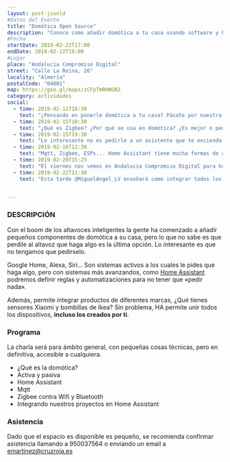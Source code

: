 ```yaml
---
layout: post-jsonld
#Datos del Evento
title: "Domótica Open Source"
description: "Conoce como añadir domótica a tu casa usando software y hardware libre"
#Fecha
startDate: 2019-02-22T17:00
endDate: 2019-02-22T19:00
#Lugar
place: "Andalucia Compromiso Digital"
street: "Calle La Reina, 26"
locality: "Almería"
postalCode: "04001"
map: https://goo.gl/maps/zCFpTmRHWGN2
category: actividades
social:
  - time: 2019-02-11T18:30
    text: "¿Pensando en ponerle domótica a tu casa? Pásate por nuestra charla el próximo viernes 22"
  - time: 2019-02-15T10:30
    text: "¿Qué es Zigbee? ¿Por qué se usa en domótica? ¿Es mejor o peor que el wifi?"
  - time: 2019-02-15T19:30
    text: "Lo interesante no es pedirle a un asistente que te encienda la bombilla, es que esté encendida cuando la necesitas. Aprende aquí como hacerlo"
  - time: 2019-02-16T12:30
    text: "Mqtt, Zigbee, ESPs... Home Assistant tiene mucha formas de añadir tus propios cacharro a la domótica de tu casa"
  - time: 2019-02-20T15:25
    text: "El viernes nos vemos en Andalucia Compromiso Digital para hablar de domótica"
  - time: 2019-02-22T11:30
    text: "Esta tarde @MiguelAngel_LV enseñará como integrar todos los «chismes» domóticos usando Home Assistant"


---
```



### DESCRIPCIÓN

Con el boom de los altavoces inteligentes la gente ha comenzado a añadir pequeños componentes de domótica a su casa, pero lo que no sabe es que perdile al altavoz que haga algo es la última opción. Lo interesante es que no tengamos que pedirselo.

Google Home, Alexa, Siri... Son sistemas activos a los cuales le pides que haga algo, pero con sistemas más avanzandos, como [Home Assistant](https://home-assistant.io/) podremos definir reglas y automatizaciones para no tener que «pedir nada». 

Además, permite integrar productos de diferentes marcas, ¿Qué tienes sensores Xiaomi y bombillas de Ikea? Sin problema, HA permite unir todos los dispositivos, **incluso los creados por ti**.


### Programa

La charla será para ámbito general, con pequeñas cosas técnicas, pero en definitiva, accesible a cualquiera.

- ¿Qué es la domótica?
- Activa y pasiva
- Home Assistant
- Mqtt
- Zigbee contra Wifi y Bluetooth
- Integrando nuestros proyectos en Home Assistant


### Asistencia
Dado que el espacio es disponible es pequeño, se recomienda confirmar asistencia llamando a 950037564 o enviando un email a emartinez@cruzroja.es
